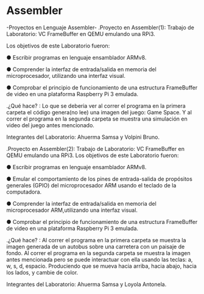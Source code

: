 # Assembler
-Proyectos en Lenguaje Assembler-
.Proyecto en Assembler(1):
Trabajo de Laboratorio: VC FrameBuffer en QEMU emulando una RPi3.

Los objetivos de este Laboratorio fueron:

● Escribir programas en lenguaje ensamblador ARMv8.

● Comprender la interfaz de entrada/salida en memoria del microprocesador, utilizando
una interfaz visual.

● Comprobar el principio de funcionamiento de una estructura FrameBuffer de video en
una plataforma Raspberry Pi 3 emulada.

.¿Qué hace? :
Lo que se deberia ver al correr el programa en la primera carpeta el código genera(no lee) una imagen del juego: Game Space.
Y al correr el programa en la segunda carpeta se muestra una simulación en video del juego antes mencionado.

Integrantes del Laboratorio: Ahuerma Samsa y Volpini Bruno.

.Proyecto en Assembler(2):
Trabajo de Laboratorio: VC FrameBuffer en QEMU emulando una RPi3.
Los objetivos de este Laboratorio fueron:

● Escribir programas en lenguaje ensamblador ARMv8.

● Emular el comportamiento de los pines de entrada-salida de propósitos generales (GPIO) del microprocesador ARM usando el teclado de la computadora.

● Comprender la interfaz de entrada/salida en memoria del microprocesador ARM,utilizando una interfaz visual.

● Comprobar el principio de funcionamiento de una estructura FrameBuffer de video en
una plataforma Raspberry Pi 3 emulada.

.¿Qué hace? :
Al correr el programa en la primera carpeta se muestra la imagen generada de un autobus sobre una carretera con un paisaje de fondo.
Al correr el programa en la segunda carpeta se muestra la imagen antes mencionada pero se puede interactuar con ella usando las teclas: a, w, s, d, espacio. Produciendo que se mueva hacia arriba, hacia abajo, hacia los lados, y cambie de color.

Integrantes del Laboratorio: Ahuerma Samsa y Loyola Antonela.
